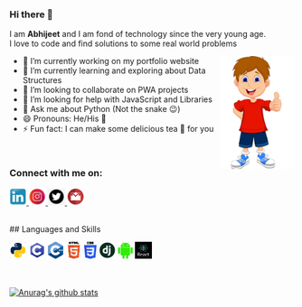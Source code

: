 ### Hi there 👋
I am __Abhijeet__ and I am fond of technology since the very young age. <br>
I love to code and find solutions to some real world problems

- 🔭 I’m currently working on my portfolio website               <img src="cartoon.png" align="right" height = 200/>
- 🌱 I’m currently learning and exploring about Data Structures
- 👯 I’m looking to collaborate on PWA projects
- 🤔 I’m looking for help with JavaScript and Libraries
- 💬 Ask me about Python (Not the snake :wink:)
- 😄 Pronouns: He/His :boy:
- ⚡ Fun fact: I can make some delicious tea :tea: for you

<br>

### Connect with me on: <br>

<a href="http://linkedin.com/in/abhijeet-dhanwate" > <img src="linkedin.jpeg" height= 30px /> </a>    <a href="http://instagram.com/they_call_me_abhii" > <img src="instagram.jpeg" height= 30px /> </a>    <a href="http://twitter.com/coderAbhii" > <img src="twitter.png" height= 30px /> </a>   <a href="mailto:iamdhanwate@gmail.com" > <img src="gmail.png" height = 30px /> </a>   

<br>
## Languages and Skills

<img src="python.png" height= 30px />   <img src="c.png" height= 30px />    <img src="cpp.png" height= 30px />    <img src="html5.png" height= 30px />    <img src="css3.png" height= 30px />   <img src="django.png" height= 30px />   <img src="android.png" height= 30px />    <img src="react.jpeg" height= 30px />

<br><br>
[![Anurag's github stats](https://github-readme-stats.vercel.app/api?username=coderAbhii)](https://github.com/anuraghazra/github-readme-stats)
